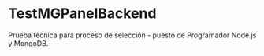 # TestMGPanelBackend
Prueba técnica para proceso de selección - puesto de Programador Node.js y MongoDB.
